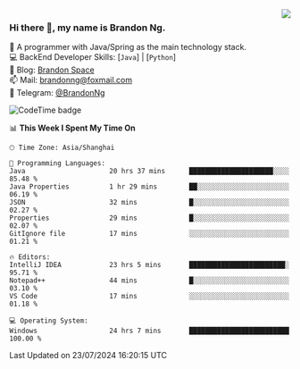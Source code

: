 <img  align="right" src="https://github-readme-stats-brandon0824.vercel.app/api/top-langs/?username=brandon0824&layout=compact">

### Hi there 👋, my name is Brandon Ng.

🌱 A programmer with Java/Spring as the main technology stack.  
💻 BackEnd Developer Skills: [`Java`] | [`Python`]  
📝 Blog: [Brandon Space](https://brandonng.tech)  
📫 Mail: brandonng@foxmail.com  
📰 Telegram: [@BrandonNg](https://t.me/BrandonNg24)  

![CodeTime badge](https://img.shields.io/endpoint?style=flat-square&url=https%3A%2F%2Fapi.codetime.dev%2Fshield%3Fid%3D128%26project%3D%26in%3D604800000)

<!--START_SECTION:waka-->
📊 **This Week I Spent My Time On** 

```text
🕑︎ Time Zone: Asia/Shanghai

💬 Programming Languages: 
Java                     20 hrs 37 mins      █████████████████████░░░░   85.48 % 
Java Properties          1 hr 29 mins        ██░░░░░░░░░░░░░░░░░░░░░░░   06.19 % 
JSON                     32 mins             █░░░░░░░░░░░░░░░░░░░░░░░░   02.27 % 
Properties               29 mins             █░░░░░░░░░░░░░░░░░░░░░░░░   02.07 % 
GitIgnore file           17 mins             ░░░░░░░░░░░░░░░░░░░░░░░░░   01.21 % 

🔥 Editors: 
IntelliJ IDEA            23 hrs 5 mins       ████████████████████████░   95.71 % 
Notepad++                44 mins             █░░░░░░░░░░░░░░░░░░░░░░░░   03.10 % 
VS Code                  17 mins             ░░░░░░░░░░░░░░░░░░░░░░░░░   01.18 % 

💻 Operating System: 
Windows                  24 hrs 7 mins       █████████████████████████   100.00 % 
```


 Last Updated on 23/07/2024 16:20:15 UTC
<!--END_SECTION:waka-->
